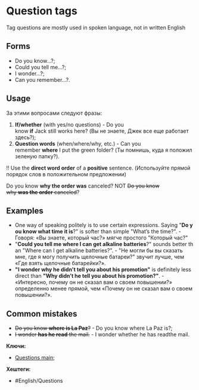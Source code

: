 
# Question tags

Tag questions are mostly used in spoken language, not in written English

## Forms

- Do you know…?;
- Could you tell me…?;
- I wonder…?;
- Can you remember…?.

## Usage

За этими вопросами следуют фразы:

1) **If/whether** (with yes/no questions) - Do you know **if** Jack still works here? (Вы не знаете, Джек все еще работает здесь?);
2) **Question words** (when/where/why, etc.) - Can you remember **where** I put the green folder? (Ты помнишь, куда я положил зеленую папку?).

!! Use the **direct word order** of a **positive** sentence. (Используйте прямой порядок слов в положительном предложении)

Do you know **why the order was** canceled?
NOT
~~Do you know why **was the order** canceled~~?

## Examples

-   One way of speaking politely is to use certain expressions. Saying "**Do you know what time it is**?" is softer than simple "What’s the time?". - Говоря: «Вы знаете, который час?» мягче простого "Который час?"
-   "**Could you tell me where I can get alkaline batteries**?" sounds better than "Where can I get alkaline batteries?". - "Не могли бы вы сказать мне, где я могу получить щелочные батареи?" звучит лучше, чем «Где взять щелочные батарейки?».
-   **"I wonder why he didn't tell you about his promotion"** is definitely less direct than **"Why didn’t he tell you about his promotion?"**. - «Интересно, почему он не сказал вам о своем повышении?» определенно менее прямой, чем «Почему он не сказал вам о своем повышении?».

## Common mistakes

- <del>Do you know **where is La Paz**?</del> - Do you know where La Paz is?;
- <del>I wonder **has he read** the mail.</del> - I wonder whether he has readthe mail.


**Ключи:**
- [Questions main](Question);

**Хештеги:**
- #English/Questions